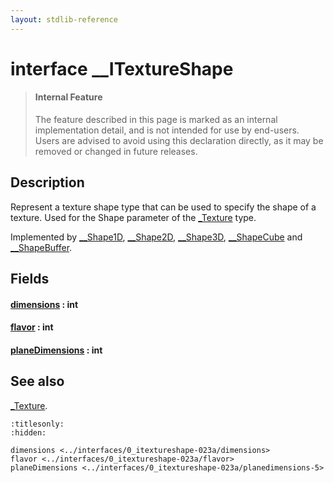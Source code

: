```yaml
---
layout: stdlib-reference
---
```


# interface \_\_ITextureShape

> #### Internal Feature
> The feature described in this page is marked as an internal implementation detail, and is not intended for use by end-users.
> Users are advised to avoid using this declaration directly, as it may be removed or changed in future releases.

## Description

Represent a texture shape type that can be used to specify the shape of a texture.
Used for the <span class='code'>Shape</span> parameter of the <span class='code'><a href="../../types/0texture-01/index.html" class="code_type">_Texture</a></span> type.

Implemented by <span class='code'><a href="../../types/0_shape1d-028/index.html" class="code_type">__Shape1D</a></span>, <span class='code'><a href="../../types/0_shape2d-028/index.html" class="code_type">__Shape2D</a></span>, <span class='code'><a href="../../types/0_shape3d-028/index.html" class="code_type">__Shape3D</a></span>, <span class='code'><a href="../../types/0_shapecube-027/index.html" class="code_type">__ShapeCube</a></span> and <span class='code'><a href="../../types/0_shapebuffer-027/index.html" class="code_type">__ShapeBuffer</a></span>.


## Fields

####  <a id="decl-dimensions"></a>[dimensions](dimensions.html) : int
####  <a id="decl-flavor"></a>[flavor](flavor.html) : int
####  <a id="decl-planeDimensions"></a>[planeDimensions](planedimensions-5.html) : int

## See also

<span class='code'><a href="../../types/0texture-01/index.html" class="code_type">_Texture</a></span>.


```{toctree}
:titlesonly:
:hidden:

dimensions <../interfaces/0_itextureshape-023a/dimensions>
flavor <../interfaces/0_itextureshape-023a/flavor>
planeDimensions <../interfaces/0_itextureshape-023a/planedimensions-5>
```

